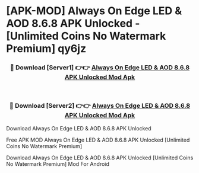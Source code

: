 # [APK-MOD] Always On Edge   LED & AOD 8.6.8 APK Unlocked - [Unlimited Coins No Watermark Premium] qy6jz



<div align="center">
<h3>🔴 Download [Server1] 👉👉 <a href="https://momento.my/?title=Always_On_Edge___LED_&_AOD_8.6.8_APK_Unlocked">Always On Edge   LED & AOD 8.6.8 APK Unlocked Mod Apk</a></h3><br>

<h3>🔴 Download [Server2] 👉👉 <a href="https://momento.my/?title=Always_On_Edge___LED_&_AOD_8.6.8_APK_Unlocked">Always On Edge   LED & AOD 8.6.8 APK Unlocked Mod Apk</a></h3>
</div>



Download Always On Edge   LED & AOD 8.6.8 APK Unlocked 

Free APK MOD Always On Edge   LED & AOD 8.6.8 APK Unlocked [Unlimited Coins No Watermark Premium]

Download Always On Edge   LED & AOD 8.6.8 APK Unlocked [Unlimited Coins No Watermark Premium] Mod For Android
